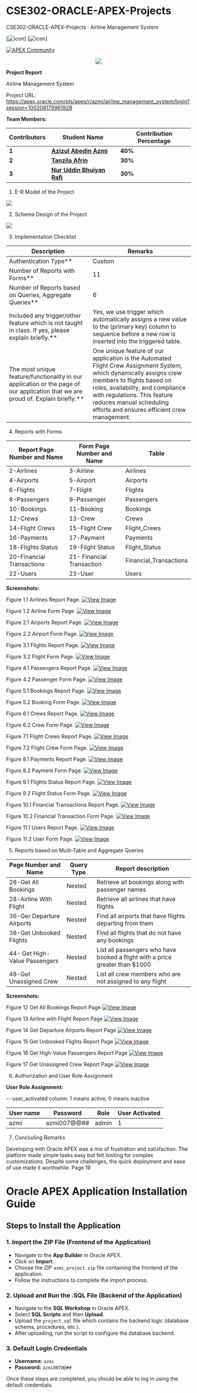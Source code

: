 # CSE302-ORACLE-APEX-Projects
CSE302-ORACLE-APEX-Projects : Airline Management System

[<img src="https://img.icons8.com/?size=100&id=39913&format=png&color=000000" alt="icon"/>] [<img src="https://img.icons8.com/?size=100&id=13406&format=png&color=000000" alt="icon"/>]

[![APEX Community](https://cdn.rawgit.com/Dani3lSun/apex-github-badges/78c5adbe/badges/apex-community-badge.svg)](https://github.com/Dani3lSun/apex-github-badges)

<p align="center">
<img  src="img/login.gif">
</p>

**Project Report**

Airline Management System

Project URL: 
https://apex.oracle.com/pls/apex/r/azmi/airline_management_system/login?session=100208179961928


**Team Members:** 



|**Contributors** |**Student Name** |**Contribution Percentage** |
| - | - | - |
|**1** |**[Azizul Abedin Azmi](https://github.com/azizulabedinazmi)** |**40%** |
|**2** |**[Tanzila Afrin](https://github.com/Tanzila-Afrin)** |**30%** |
|**3** |**[Nur Uddin Bhuiyan Rafi](https://github.com/nur-rafi)** |**30%** |



1. E-R Model of the Project

![](img/image2.jpg)


2. Schema Design of the Project

![](img/image3.jpeg)

3. Implementation Checklist

|**Description** |**Remarks** |
| - | - |
|Authentication Type** |Custom |
|Number of Reports with Forms** |11 |
|Number of Reports based on Queries, Aggregate Queries** |6 |
|Included any trigger/other feature which is not taught in class. If yes, please explain briefly.** |Yes, we use trigger which automatically assigns a new value to the (primary key) column to sequence before a new row is inserted into the triggered table. |
|The most unique feature/functionality in our application or the page of our application that we are proud of. Explain briefly.** |One unique feature of our application is the Automated Flight Crew Assignment System, which dynamically assigns crew members to flights based on roles, availability, and compliance with regulations. This feature reduces manual scheduling efforts and ensures efficient crew management. |

4. Reports with Forms

|Report Page Number and Name |Form Page Number and Name |Table |
| - | - | - |
|2-Airlines |3-Airline |Airlines |
|4-Airports |5-Airport |Airports |
|6-Flights |7-Flight |Flights |
|8-Passengers |9-Passenger |Passengers |
|10-Bookings |11-Booking |Bookings |
|12-Crews |13-Crew |Crews |
|14-Flight Crews |15-Flight Crew |Flight\_Crews |
|16-Payments |17-Payment |Payments |
|18-Flights Status |19-Flight Status |Flight\_Status |
|20-Financial Transactions |21- Financial Transaction |Financial\_Transactions |
|22-Users |23-User |Users |

**Screenshots:**



Figure 1.1 Airlines Report Page. [![View Image](https://img.shields.io/badge/View-Image-blue?logo=github&logoColor=white)](img/image4.png)



Figure 1.2 Airline Form Page. [![View Image](https://img.shields.io/badge/View-Image-blue?logo=github&logoColor=white)](img/image5.png)



Figure 2.1 Airports Report Page. [![View Image](https://img.shields.io/badge/View-Image-blue?logo=github&logoColor=white)](img/image6.png)



Figure 2.2 Airport Form Page. [![View Image](https://img.shields.io/badge/View-Image-blue?logo=github&logoColor=white)](img/image7.png)



Figure 3.1 Flights Report Page. [![View Image](https://img.shields.io/badge/View-Image-blue?logo=github&logoColor=white)](img/image8.png)



Figure 3.2 Flight Form Page. [![View Image](https://img.shields.io/badge/View-Image-blue?logo=github&logoColor=white)](img/image9.png)



Figure 4.1 Passengers Report Page. [![View Image](https://img.shields.io/badge/View-Image-blue?logo=github&logoColor=white)](img/image10.png)



Figure 4.2 Passenger Form Page. [![View Image](https://img.shields.io/badge/View-Image-blue?logo=github&logoColor=white)](img/image11.png)



Figure 5.1 Bookings Report Page. [![View Image](https://img.shields.io/badge/View-Image-blue?logo=github&logoColor=white)](img/image12.png)



Figure 5.2 Booking Form Page. [![View Image](https://img.shields.io/badge/View-Image-blue?logo=github&logoColor=white)](img/image13.png)



Figure 6.1 Crews Report Page. [![View Image](https://img.shields.io/badge/View-Image-blue?logo=github&logoColor=white)](img/image14.png)



Figure 6.2 Crew Form Page. [![View Image](https://img.shields.io/badge/View-Image-blue?logo=github&logoColor=white)](img/image15.png)



Figure 7.1 Flight Crews Report Page. [![View Image](https://img.shields.io/badge/View-Image-blue?logo=github&logoColor=white)](img/image16.png)



Figure 7.2 Flight Crew Form Page. [![View Image](https://img.shields.io/badge/View-Image-blue?logo=github&logoColor=white)](img/image17.png)



Figure 8.1 Payments Report Page. [![View Image](https://img.shields.io/badge/View-Image-blue?logo=github&logoColor=white)](img/image18.png)



Figure 8.2 Payment Form Page. [![View Image](https://img.shields.io/badge/View-Image-blue?logo=github&logoColor=white)](img/image19.png)



Figure 9.1 Flights Status Report Page. [![View Image](https://img.shields.io/badge/View-Image-blue?logo=github&logoColor=white)](img/image20.png)



Figure 9.2 Flight Status Form Page. [![View Image](https://img.shields.io/badge/View-Image-blue?logo=github&logoColor=white)](img/image21.png)



Figure 10.1 Financial Transactions Report Page. [![View Image](https://img.shields.io/badge/View-Image-blue?logo=github&logoColor=white)](img/image22.png)



Figure 10.2 Financial Transaction Form Page. [![View Image](https://img.shields.io/badge/View-Image-blue?logo=github&logoColor=white)](img/image23.png)



Figure 11.1 Users Report Page. [![View Image](https://img.shields.io/badge/View-Image-blue?logo=github&logoColor=white)](img/image24.png)



Figure 11.2 User Form Page. [![View Image](https://img.shields.io/badge/View-Image-blue?logo=github&logoColor=white)](img/image25.png)

5. Reports based on Multi-Table and Aggregate Queries

|Page Number and Name |Query Type |Report description |
| - | - | - |
|26-Get All Bookings |Nested |Retrieve all bookings along with passenger names |
|28-Airline With Flight |Nested |Retrieve all airlines that have flights |
|36-Ger Departure Airports |Nested |Find all airports that have flights departing from them |
|38-Get Unbooked Flights |Nested |Find all flights that do not have any bookings |
|44- Get High-Value Passengers |Nested |List all passengers who have booked a flight with a price greater than $1000 |
|48-Get Unassigned Crew |Nested |List all crew members who are not assigned to any flight |

**Screenshots:**



Figure 12 Get All Bookings Report Page [![View Image](https://img.shields.io/badge/View-Image-blue?logo=github&logoColor=white)](img/image26.png)



Figure 13 Airline with Flight Report Page [![View Image](https://img.shields.io/badge/View-Image-blue?logo=github&logoColor=white)](img/image27.png)



Figure 14 Get Departure Airports Report Page [![View Image](https://img.shields.io/badge/View-Image-blue?logo=github&logoColor=white)](img/image28.png)



Figure 15 Get Unbooked Flights Report Page [![View Image](https://img.shields.io/badge/View-Image-blue?logo=github&logoColor=white)](img/image29.png)



Figure 16 Get High-Value Passengers Report Page  [![View Image](https://img.shields.io/badge/View-Image-blue?logo=github&logoColor=white)](img/image30.png)



Figure 17 Get Unassigned Crew Report Page [![View Image](https://img.shields.io/badge/View-Image-blue?logo=github&logoColor=white)](img/image31.png)

6. Authorization and User Role Assignment

**User Role Assignment:**

-- user\_activated column: 1 means active, 0 means inactive

|User name |Password |Role |User Activated |
| - | - | - | - |
|azmi |azmi007@@## |admin |1 |

7. Concluding Remarks

Developing with Oracle APEX was a mix of frustration and satisfaction. The platform made simple tasks easy but felt limiting for complex customizations. Despite some challenges, the quick deployment and ease of use made it worthwhile. 
Page 19

# Oracle APEX Application Installation Guide

## Steps to Install the Application

### 1. Import the ZIP File (Frontend of the Application)
- Navigate to the **App Builder** in Oracle APEX.
- Click on **Import**.
- Choose the ZIP `azmi_project.zip` file containing the frontend of the application.
- Follow the instructions to complete the import process.

### 2. Upload and Run the .SQL File (Backend of the Application)
- Navigate to the **SQL Workshop** in Oracle APEX.
- Select **SQL Scripts** and then **Upload**.
- Upload the `project.sql` file which contains the backend logic (database schema, procedures, etc.).
- After uploading, run the script to configure the database backend.

### 3. Default Login Credentials
- **Username:** `azmi`
- **Password:** `azmi007@@##`

Once these steps are completed, you should be able to log in using the default credentials.
